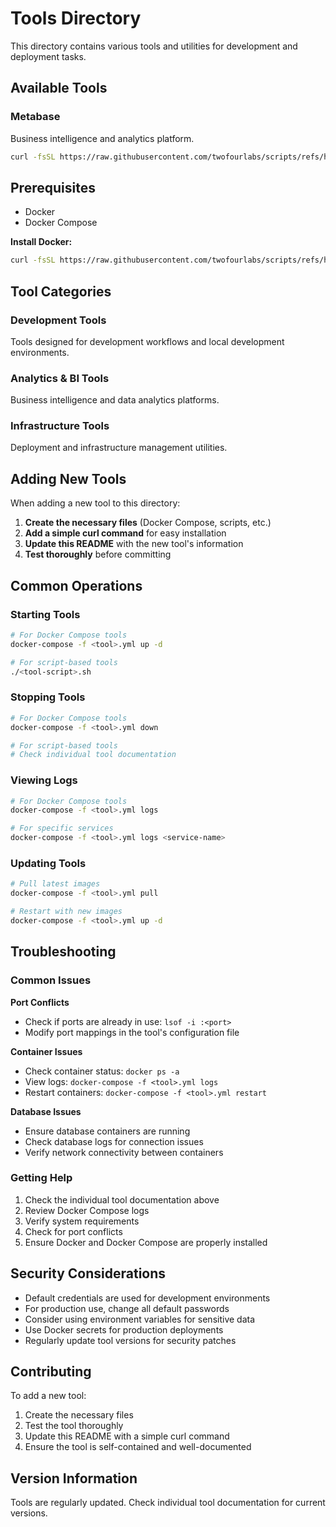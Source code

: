 # Tools Directory

This directory contains various tools and utilities for development and deployment tasks.

## Available Tools

### Metabase
Business intelligence and analytics platform.

```bash
curl -fsSL https://raw.githubusercontent.com/twofourlabs/scripts/refs/heads/master/tools/metabase.yml | docker-compose -f - up -d
```

## Prerequisites

- Docker
- Docker Compose

**Install Docker:**
```bash
curl -fsSL https://raw.githubusercontent.com/twofourlabs/scripts/refs/heads/master/docker/install-basic-docker.sh | bash
```

## Tool Categories

### Development Tools
Tools designed for development workflows and local development environments.

### Analytics & BI Tools
Business intelligence and data analytics platforms.

### Infrastructure Tools
Deployment and infrastructure management utilities.

## Adding New Tools

When adding a new tool to this directory:

1. **Create the necessary files** (Docker Compose, scripts, etc.)
2. **Add a simple curl command** for easy installation
3. **Update this README** with the new tool's information
4. **Test thoroughly** before committing

## Common Operations

### Starting Tools
```bash
# For Docker Compose tools
docker-compose -f <tool>.yml up -d

# For script-based tools
./<tool-script>.sh
```

### Stopping Tools
```bash
# For Docker Compose tools
docker-compose -f <tool>.yml down

# For script-based tools
# Check individual tool documentation
```

### Viewing Logs
```bash
# For Docker Compose tools
docker-compose -f <tool>.yml logs

# For specific services
docker-compose -f <tool>.yml logs <service-name>
```

### Updating Tools
```bash
# Pull latest images
docker-compose -f <tool>.yml pull

# Restart with new images
docker-compose -f <tool>.yml up -d
```

## Troubleshooting

### Common Issues

**Port Conflicts**
- Check if ports are already in use: `lsof -i :<port>`
- Modify port mappings in the tool's configuration file

**Container Issues**
- Check container status: `docker ps -a`
- View logs: `docker-compose -f <tool>.yml logs`
- Restart containers: `docker-compose -f <tool>.yml restart`

**Database Issues**
- Ensure database containers are running
- Check database logs for connection issues
- Verify network connectivity between containers

### Getting Help

1. Check the individual tool documentation above
2. Review Docker Compose logs
3. Verify system requirements
4. Check for port conflicts
5. Ensure Docker and Docker Compose are properly installed

## Security Considerations

- Default credentials are used for development environments
- For production use, change all default passwords
- Consider using environment variables for sensitive data
- Use Docker secrets for production deployments
- Regularly update tool versions for security patches

## Contributing

To add a new tool:

1. Create the necessary files
2. Test the tool thoroughly
3. Update this README with a simple curl command
4. Ensure the tool is self-contained and well-documented

## Version Information

Tools are regularly updated. Check individual tool documentation for current versions. 